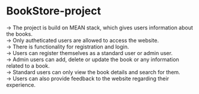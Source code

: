# BookStore-project
-> The project is build on MEAN stack, which gives users information about the books.<br>
-> Only autheticated users are allowed to access the website.<br>
-> There is functionality for registration and login.<br>
-> Users can register themselves as a standard user or admin user.<br>
-> Admin users can add, delete or update the book or any information related to a book.<br>
-> Standard users can only view the book details and search for them.<br>
-> Users can also provide feedback to the website regarding their experience.
